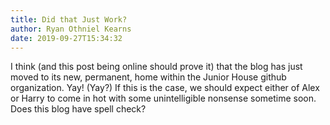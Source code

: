 ```yaml
---
title: Did that Just Work?
author: Ryan Othniel Kearns
date: 2019-09-27T15:34:32
---
```


I think (and this post being online should prove it) that the blog has just moved to its new, permanent, home within the Junior House github organization. Yay! (Yay?) If this is the case, we should expect either of Alex or Harry to come in hot with some unintelligible nonsense sometime soon. Does this blog have spell check?
